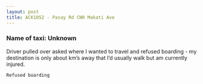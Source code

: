 ```yaml
---
layout: post
title: ACK1052 - Pasay Rd CNR Makati Ave
---
```


### Name of taxi: Unknown

Driver pulled over asked where I wanted to travel and refused boarding - my destination is only about km’s away that I’d usually walk but am currently injured.

```Refused boarding```
